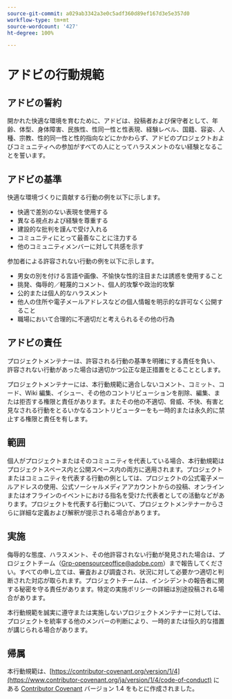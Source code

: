 ```yaml
---
source-git-commit: a029ab3342a3e0c5adf360d89ef167d3e5e357d0
workflow-type: tm+mt
source-wordcount: '427'
ht-degree: 100%

---
```

# アドビの行動規範

## アドビの誓約

開かれた快適な環境を育むために、アドビは、投稿者および保守者として、年齢、体型、身体障害、民族性、性同一性と性表現、経験レベル、国籍、容姿、人種、宗教、性的同一性と性的指向などにかかわらず、アドビのプロジェクトおよびコミュニティへの参加がすべての人にとってハラスメントのない経験となることを誓います。

## アドビの基準

快適な環境づくりに貢献する行動の例を以下に示します。

* 快適で差別のない表現を使用する
* 異なる視点および経験を尊重する
* 建設的な批判を謹んで受け入れる
* コミュニティにとって最善なことに注力する
* 他のコミュニティメンバーに対して共感を示す

参加者による許容されない行動の例を以下に示します。

* 男女の別を付ける言語や画像、不愉快な性的注目または誘惑を使用すること
* 挑発、侮辱的／軽蔑的コメント、個人的攻撃や政治的攻撃
* 公的または個人的なハラスメント
* 他人の住所や電子メールアドレスなどの個人情報を明示的な許可なく公開すること
* 職場において合理的に不適切だと考えられるその他の行為

## アドビの責任

プロジェクトメンテナーは、許容される行動の基準を明確にする責任を負い、許容されない行動があった場合は適切かつ公正な是正措置をとることとします。

プロジェクトメンテナーには、本行動規範に適合しないコメント、コミット、コード、Wiki 編集、イシュー、その他のコントリビューションを削除、編集、または拒否する権限と責任があります。またその他の不適切、脅威、不快、有害と見なされる行動をとるいかなるコントリビューターをも一時的または永久的に禁止する権限と責任を有します。

## 範囲

個人がプロジェクトまたはそのコミュニティを代表している場合、本行動規範はプロジェクトスペース内と公開スペース内の両方に適用されます。プロジェクトまたはコミュニティを代表する行動の例としては、プロジェクトの公式電子メールアドレスの使用、公式ソーシャルメディアアカウントからの投稿、オンラインまたはオフラインのイベントにおける指名を受けた代表者としての活動などがあります。プロジェクトを代表する行動について、プロジェクトメンテナーからさらに詳細な定義および解釈が提示される場合があります。

## 実施

侮辱的な態度、ハラスメント、その他許容されない行動が発見された場合は、プロジェクトチーム（Grp-opensourceoffice@adobe.com）まで報告してください。すべての申し立ては、審査および調査され、状況に対して必要かつ適切と判断された対応が取られます。プロジェクトチームは、インシデントの報告者に関する秘密を守る責任があります。特定の実施ポリシーの詳細は別途投稿される場合があります。

本行動規範を誠実に遵守または実施しないプロジェクトメンテナーに対しては、プロジェクトを統率する他のメンバーの判断により、一時的または恒久的な措置が講じられる場合があります。

## 帰属

本行動規範は、[https://contributor-covenant.org/version/1/4](https://www.contributor-covenant.org/ja/version/1/4/code-of-conduct) にある [Contributor Covenant](https://contributor-covenant.org) バージョン 1.4 をもとに作成されました。
